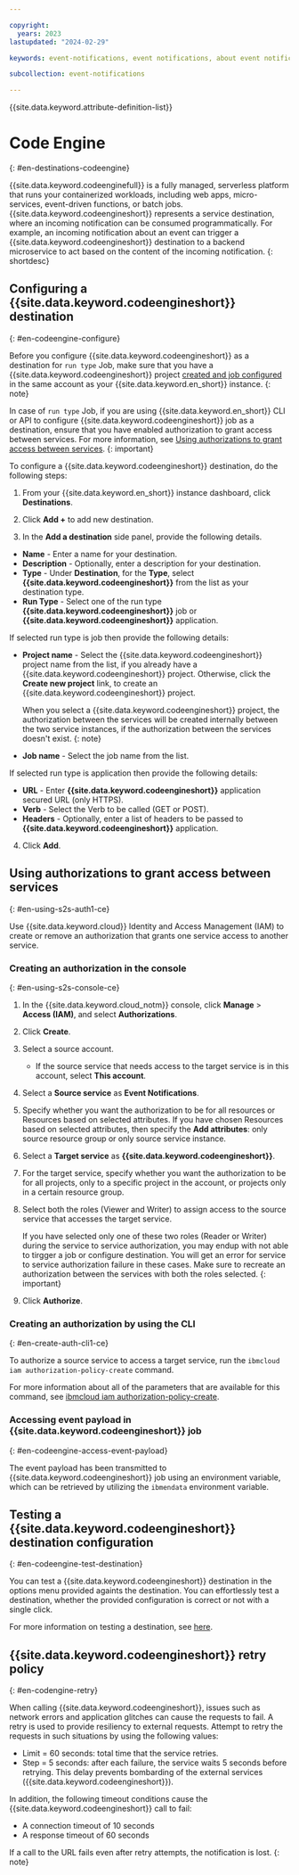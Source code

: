 ```yaml
---

copyright:
  years: 2023
lastupdated: "2024-02-29"

keywords: event-notifications, event notifications, about event notifications, destinations, code engine

subcollection: event-notifications

---
```


{{site.data.keyword.attribute-definition-list}}

# Code Engine
{: #en-destinations-codeengine}

{{site.data.keyword.codeenginefull}} is a fully managed, serverless platform that runs your containerized workloads, including web apps, micro-services, event-driven functions, or batch jobs. {{site.data.keyword.codeengineshort}} represents a service destination, where an incoming notification can be consumed programmatically. For example, an incoming notification about an event can trigger a {{site.data.keyword.codeengineshort}} destination to a backend microservice to act based on the content of the incoming notification.
{: shortdesc}

## Configuring a {{site.data.keyword.codeengineshort}} destination
{: #en-codeengine-configure}

Before you configure {{site.data.keyword.codeengineshort}} as a destination for `run type` Job, make sure that you have a {{site.data.keyword.codeengineshort}} project [created and job configured](https://cloud.ibm.com/codeengine/projects) in the same account as your {{site.data.keyword.en_short}} instance.
{: note}

In case of `run type` Job, if you are using {{site.data.keyword.en_short}} CLI or API to configure {{site.data.keyword.codeengineshort}} job as a destination, ensure that you have enabled authorization to grant access between services. For more information, see [Using authorizations to grant access between services](#en-using-s2s-auth1-ce).
{: important}

To configure a {{site.data.keyword.codeengineshort}} destination, do the following steps:

1. From your {{site.data.keyword.en_short}} instance dashboard, click **Destinations**.

1. Click **Add +** to add new destination.

1. In the **Add a destination** side panel, provide the following details.

  - **Name** - Enter a name for your destination.
  - **Description** - Optionally, enter a description for your destination.
  - **Type** - Under **Destination**, for the **Type**, select **{{site.data.keyword.codeengineshort}}** from the list as your destination type.
  - **Run Type** - Select one of the run type **{{site.data.keyword.codeengineshort}}** job or **{{site.data.keyword.codeengineshort}}** application.
  
  If selected run type is job then provide the following details:
  - **Project name** - Select the {{site.data.keyword.codeengineshort}} project name from the list, if you already have a {{site.data.keyword.codeengineshort}} project. Otherwise, click the **Create new project** link, to create an {{site.data.keyword.codeengineshort}} project.

      When you select a {{site.data.keyword.codeengineshort}} project, the authorization between the services will be created internally between the two service instances, if the authorization between the services doesn't exist.
      {: note}
  - **Job name** - Select the job name from the list.

  If selected run type is application then provide the following details:
  - **URL** - Enter **{{site.data.keyword.codeengineshort}}** application secured URL (only HTTPS).
  - **Verb** - Select the Verb to be called (GET or POST).
  - **Headers** - Optionally, enter a list of headers to be passed to **{{site.data.keyword.codeengineshort}}** application.

4. Click **Add**.

## Using authorizations to grant access between services
{: #en-using-s2s-auth1-ce}

Use {{site.data.keyword.cloud}} Identity and Access Management (IAM) to create or remove an authorization that grants one service access to another service.


### Creating an authorization in the console
{: #en-using-s2s-console-ce}

1. In the {{site.data.keyword.cloud_notm}} console, click **Manage** > **Access (IAM)**, and select **Authorizations**.

1. Click **Create**.

1. Select a source account.
   * If the source service that needs access to the target service is in this account, select **This account**.

1. Select a **Source service** as **Event Notifications**.

1. Specify whether you want the authorization to be for all resources or Resources based on selected attributes. If you have chosen Resources based on selected attributes, then specify the **Add attributes**: only source resource group or only source service instance.

1. Select a **Target service** as **{{site.data.keyword.codeengineshort}}**.

1. For the target service, specify whether you want the authorization to be for all projects, only to a specific project in the account, or projects only in a certain resource group.

1. Select both the roles (Viewer and Writer) to assign access to the source service that accesses the target service.

   If you have selected only one of these two roles (Reader or Writer) during the service to service authorization, you may endup with not able to tirgger a job or configure destination. You will get an error for service to service authorization failure in these cases. Make sure to recreate an authorization between the services with both the roles selected.
{: important}

1. Click **Authorize**.

### Creating an authorization by using the CLI
{: #en-create-auth-cli1-ce}

To authorize a source service to access a target service, run the `ibmcloud iam authorization-policy-create` command.

For more information about all of the parameters that are available for this command, see [ibmcloud iam authorization-policy-create](/docs/cli?topic=cli-ibmcloud_commands_iam#ibmcloud_iam_authorization_policy_create).

### Accessing event payload in {{site.data.keyword.codeengineshort}} job
{: #en-codeengine-access-event-payload}

The event payload has been transmitted to {{site.data.keyword.codeengineshort}} job using an environment variable, which can be retrieved by utilizing the `ibmendata` environment variable.

## Testing a {{site.data.keyword.codeengineshort}} destination configuration
{: #en-codeengine-test-destination}

You can test a {{site.data.keyword.codeengineshort}} destination in the options menu provided againts the destination. You can effortlessly test a destination, whether the provided configuration is correct or not with a single click.

For more information on testing a destination, see [here](/docs/event-notifications?topic=event-notifications-en-test-destination).

## {{site.data.keyword.codeengineshort}} retry policy
{: #en-codengine-retry}

When calling {{site.data.keyword.codeengineshort}}, issues such as network errors and application glitches can cause the requests to fail. A retry is used to provide resiliency to external requests. Attempt to retry the requests in such situations by using the following values:

- Limit = 60 seconds: total time that the service retries.
- Step = 5 seconds: after each failure, the service waits 5 seconds before retrying. This delay prevents bombarding of the external services ({{site.data.keyword.codeengineshort}}).

In addition, the following timeout conditions cause the {{site.data.keyword.codeengineshort}} call to fail:

- A connection timeout of 10 seconds
- A response timeout of 60 seconds

If a call to the URL fails even after retry attempts, the notification is lost.
{: note}
